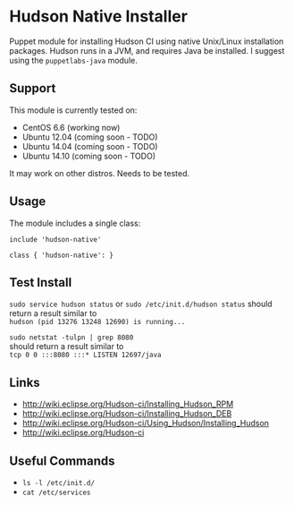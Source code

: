 # Hudson Native Installer #

Puppet module for installing Hudson CI using native Unix/Linux installation packages. 
Hudson runs in a JVM, and requires Java be installed. 
I suggest using the `puppetlabs-java` module.


## Support

This module is currently tested on:
* CentOS 6.6 (working now)
* Ubuntu 12.04 (coming soon - TODO)
* Ubuntu 14.04 (coming soon - TODO)
* Ubuntu 14.10 (coming soon - TODO)

It may work on other distros. Needs to be tested.

## Usage

The module includes a single class:

```puppet
include 'hudson-native'
```

```puppet
class { 'hudson-native': }
```

## Test Install
`sudo service hudson status` or `sudo /etc/init.d/hudson status`
should return a result similar to  
`hudson (pid 13276 13248 12690) is running...`  
  
`sudo netstat -tulpn | grep 8080`  
should return a result similar to  
`tcp 0 0 :::8080 :::* LISTEN 12697/java`

## Links
* http://wiki.eclipse.org/Hudson-ci/Installing_Hudson_RPM
* http://wiki.eclipse.org/Hudson-ci/Installing_Hudson_DEB
* http://wiki.eclipse.org/Hudson-ci/Using_Hudson/Installing_Hudson
* http://wiki.eclipse.org/Hudson-ci

## Useful Commands
* `ls -l /etc/init.d/`
* `cat /etc/services`